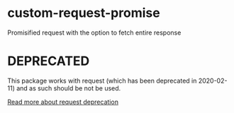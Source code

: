 # custom-request-promise
Promisified request with the option to fetch entire response

# DEPRECATED
This package works with request (which has been deprecated in 2020-02-11) and as such should be not be used.

[Read more about request deprecation](https://github.com/request/request/issues/3142)
